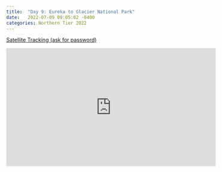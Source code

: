 ```yaml
---
title:  "Day 9: Eureka to Glacier National Park"
date:   2022-07-09 09:05:02 -0400
categories: Northern Tier 2022
---
```


[Satellite Tracking (ask for password)](https://us0-share.explore.garmin.com/share/harveybarnhard)

<iframe width="560" height="315" src="https://www.youtube.com/embed/GUyPEiWD41Q" frameborder="0" allow="autoplay; encrypted-media" allowfullscreen></iframe>

<p style="text-align: center;"><div class='strava-embed-placeholder' data-embed-type='activity' data-embed-id='7442892646'></div><script src='https://strava-embeds.com/embed.js'></script></p>
